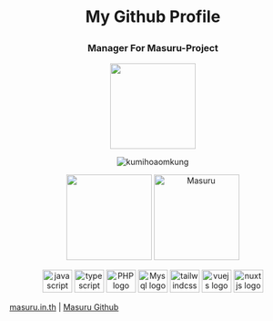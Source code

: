 # <p align="center">My Github Profile</p>
### <p align="center">Manager For Masuru-Project</p>

<p align="center">
<img height="150px" src="https://lanyard-profile-readme.vercel.app/api/527383789475856426" />
</p>
<p align="center"> <img src="https://count.getloli.com/get/@kumihoaomkung?theme=rule34" alt="kumihoaomkung" /> </p>

<p align="center">
   <img height="150px" src="https://github-readme-stats.vercel.app/api?username=kumihoaomkung&show_icons=true&count_private=true&theme=dracula" />&nbsp;<img height="150px" src="https://github-readme-stats.vercel.app/api/top-langs/?username=kumihoaomkung&layout=compact&count_private=true&theme=dracula" alt="Masuru" />
</p>

<div align="center">
  <img src="https://cdn.jsdelivr.net/gh/devicons/devicon/icons/javascript/javascript-original.svg" height="40" width="52" alt="javascript logo"  />
  <img src="https://cdn.jsdelivr.net/gh/devicons/devicon/icons/typescript/typescript-original.svg" height="40" width="52" alt="typescript logo"  />
  <img src="https://cdn.jsdelivr.net/gh/devicons/devicon/icons/php/php-original.svg" height="40" width="52" alt="PHP logo"  />
  <img src="https://cdn.jsdelivr.net/gh/devicons/devicon/icons/mysql/mysql-plain.svg" height="40" width="52" alt="Mysql logo"  />
  <img src="https://cdn.jsdelivr.net/gh/devicons/devicon/icons/tailwindcss/tailwindcss-plain.svg" height="40" width="52" alt="tailwindcss logo"  />
  <img src="https://cdn.jsdelivr.net/gh/devicons/devicon/icons/vuejs/vuejs-original.svg" height="40" width="52" alt="vuejs logo"  />
  <img src="https://cdn.jsdelivr.net/gh/devicons/devicon/icons/nuxtjs/nuxtjs-original.svg" height="40" width="52" alt="nuxtjs logo"  />
</div>

[masuru.in.th](https://www.masuru.in.th) | [Masuru Github](https://github.com/Masuru-Project/)
